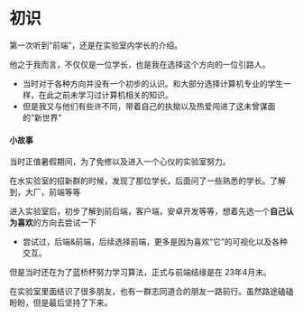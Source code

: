 # 初识

第一次听到“前端”，还是在实验室内学长的介绍。

他之于我而言，不仅仅是一位学长，也是我在选择这个方向的一位引路人。

- 当时对于各种方向并没有一个初步的认识。和大部分选择计算机专业的学生一样，在此之前未学习过计算机相关的知识。
- 但是我又与他们有些许不同，带着自己的执拗以及热爱闯进了这未曾谋面的“新世界”



#### 小故事

当时正值暑假期间，为了免修以及进入一个心仪的实验室努力。

在水实验室的招新群的时候，发现了那位学长，后面问了一些熟悉的学长。了解到，大厂，前端等等

进入实验室后，初步了解到前后端，客户端，安卓开发等等，想着先选一个**自己认为喜欢**的方向去尝试一下

- 尝试过，后端&前端，后续选择前端，更多是因为喜欢“它”的可视化以及各种交互。

但是当时还在为了蓝桥杯努力学习算法，正式与前端结缘是在 23年4月末。

在实验室里面结识了很多朋友，也有一群志同道合的朋友一路前行。虽然路途磕磕盼盼，但是最后坚持了下来。



